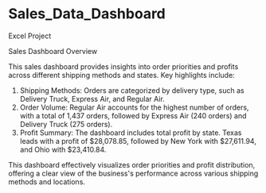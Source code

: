 # Sales_Data_Dashboard
Excel Project 

Sales Dashboard Overview

This sales dashboard provides insights into order priorities and profits across different shipping methods and states. Key highlights include:

1. Shipping Methods: Orders are categorized by delivery type, such as Delivery Truck, Express Air, and Regular Air.
2. Order Volume: Regular Air accounts for the highest number of orders, with a total of 1,437 orders, followed by Express Air (240 orders) and Delivery Truck (275 orders).
3. Profit Summary: The dashboard includes total profit by state. Texas leads with a profit of $28,078.85, followed by New York with $27,611.94, and Ohio with $23,410.84.

This dashboard effectively visualizes order priorities and profit distribution, offering a clear view of the business's performance across various shipping methods and locations.
